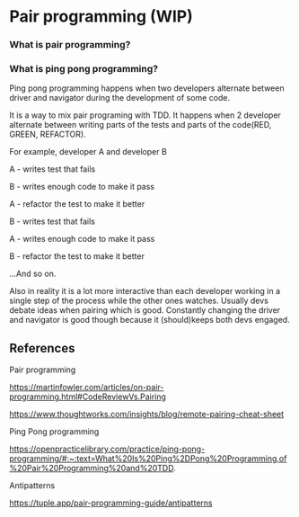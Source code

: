 # Pair programming (WIP)

### What is pair programming?

### What is ping pong programming?

Ping pong programming happens when two developers alternate between driver and navigator during the development of some code.

It is a way to mix pair programing with TDD. It happens when 2 developer alternate between writing parts of the tests and parts of the code(RED, GREEN, REFACTOR).

For example, developer A and developer B

A - writes test that fails

B - writes enough code to make it pass

A - refactor the test to make it better

B - writes test that fails

A - writes enough code to make it pass

B - refactor the test to make it better

...And so on.

Also in reality it is a lot more interactive than each developer working in a single step of the process while the other ones watches. Usually devs debate ideas when pairing which is good. Constantly changing the driver and navigator is good though because it (should)keeps both devs engaged.

## References

Pair programming

https://martinfowler.com/articles/on-pair-programming.html#CodeReviewVs.Pairing

https://www.thoughtworks.com/insights/blog/remote-pairing-cheat-sheet

Ping Pong programming

https://openpracticelibrary.com/practice/ping-pong-programming/#:~:text=What%20Is%20Ping%2DPong%20Programming,of%20Pair%20Programming%20and%20TDD.

Antipatterns

https://tuple.app/pair-programming-guide/antipatterns
